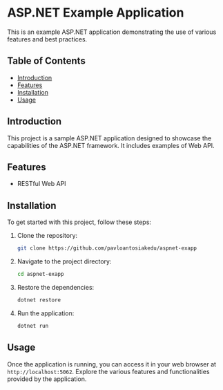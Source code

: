 # ASP.NET Example Application

This is an example ASP.NET application demonstrating the use of various features and best practices.

## Table of Contents
- [Introduction](#introduction)
- [Features](#features)
- [Installation](#installation)
- [Usage](#usage)


## Introduction
This project is a sample ASP.NET application designed to showcase the capabilities of the ASP.NET framework. It includes examples of Web API.

## Features
- RESTful Web API

## Installation
To get started with this project, follow these steps:

1. Clone the repository:
    ```bash
    git clone https://github.com/pavloantosiakedu/aspnet-exapp
    ```
2. Navigate to the project directory:
    ```bash
    cd aspnet-exapp
    ```
3. Restore the dependencies:
    ```bash
    dotnet restore
    ```
4. Run the application:
    ```bash
    dotnet run
    ```

## Usage
Once the application is running, you can access it in your web browser at `http://localhost:5062`. Explore the various features and functionalities provided by the application.